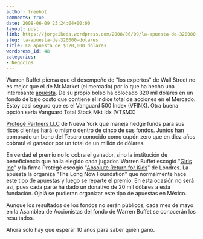 ```yaml
---
author: freebot
comments: true
date: 2008-06-09 23:24:04+00:00
layout: post
link: https://jorgeikeda.wordpress.com/2008/06/09/la-apuesta-de-320000-dolares/
slug: la-apuesta-de-320000-dolares
title: La apuesta de $320,000 dólares
wordpress_id: 48
categories:
- Negocios
---
```


Warren Buffet piensa que el desempeño de "los expertos" de Wall Street no es mejor que el de Mr.Market (el mercado) por lo que ha hecho una interesante [apuesta](http://money.cnn.com/2008/06/04/news/newsmakers/buffett_bet.fortune/). De su propio bolso ha colocado 320 mil dólares en un fondo de bajo costo que contiene el indice total de acciones en el Mercado. Estoy casi seguro que es el Vanguard 500 Index (VFINX). Otra buena opción sería Vanguard Total Stock Mkt Idx (VTSMX)

[Protégé Partners LLC](http://www.protegepartners.com/www2/Login.aspx?page=About%20Us) de Nueva York que maneja hedge funds para sus ricos clientes hará lo mismo dentro de cinco de sus fondos. Juntos han comprado un bono del Tesoro conocido como cupón zero que en diez años cobrará el ganador por un total de un millón de dólares.

En verdad el premio no lo cobra el ganador, sino la institución de beneficiencia que halla elegido cada jugador. Warren Buffet escogió "[Girls Inc](http://www.girlsinc.org/ic/)" y la firma Protégé escogió "[Absolute Return for Kids](http://www.arkonline.org/)" de Londres. La apuesta la organiza "The Long Now Foundation" que normalmente hace este tipo de apuestas y luego se reparte el premio. En esta ocasión no será así, pues cada parte ha dado un donativo de 20 mil dólares a esta fundación.  Ojalá se pudieran organizar este tipo de apuestas en México.

Aunque los resultados de los fondos no serán públicos, cada mes de mayo en la Asamblea de Accionistas del fondo de Warren Buffet se conocerán los resultados.

Ahora sólo hay que esperar 10 años para saber quién ganó.
